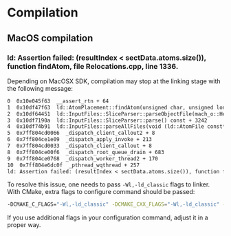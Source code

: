 # Compilation

## MacOS compilation

### ld: Assertion failed: (resultIndex < sectData.atoms.size()), function findAtom, file Relocations.cpp, line 1336.

Depending on MacOSX SDK, compilation may stop at the linking stage with the following message:
```txt
0  0x10e045f63  __assert_rtn + 64
1  0x10df47f63  ld::AtomPlacement::findAtom(unsigned char, unsigned long long, ld::AtomPlacement::AtomLoc const*&, long long&) const + 1411
2  0x10df64451  ld::InputFiles::SliceParser::parseObjectFile(mach_o::Header const*) const + 19745
3  0x10df7190a  ld::InputFiles::SliceParser::parse() const + 3242
4  0x10df74b91  ld::InputFiles::parseAllFiles(void (ld::AtomFile const*) block_pointer)::$_7::operator()(unsigned long, ld::FileInfo const&) const + 657
5  0x7ff804cd0066  _dispatch_client_callout2 + 8
6  0x7ff804ce1e09  _dispatch_apply_invoke + 213
7  0x7ff804cd0033  _dispatch_client_callout + 8
8  0x7ff804ce00f6  _dispatch_root_queue_drain + 683
9  0x7ff804ce0768  _dispatch_worker_thread2 + 170
10  0x7ff804e6dc0f  _pthread_wqthread + 257
ld: Assertion failed: (resultIndex < sectData.atoms.size()), function findAtom, file Relocations.cpp, line 1336.
```

To resolve this issue, one needs to pass `-Wl,-ld_classic` flags to linker. With CMake, extra flags to configure command should be passed:
```bash
-DCMAKE_C_FLAGS="-Wl,-ld_classic" -DCMAKE_CXX_FLAGS="-Wl,-ld_classic" -DCMAKE_Fortran_FLAGS="-Wl,-ld_classic"
```

If you use additional flags in your configuration command, adjust it in a proper way.
